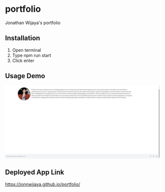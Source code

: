 # portfolio

Jonathan Wijaya's portfolio

## Installation
1. Open terminal
2. Type npm run start
3. Click enter

## Usage Demo
![App Demo Screenshot](./public/demo.png)

## Deployed App Link
https://jonnwijaya.github.io/portfolio/